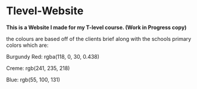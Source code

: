 # Tlevel-Website

**This is a Website I made for my T-level course. (Work in Progress copy)**

the colours are based off of the clients brief along with the schools primary colors which are:

Burgundy Red: rgba(118, 0, 30, 0.438)

Creme: rgb(241, 235, 218)

Blue: rgb(55, 100, 131)

